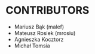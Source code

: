 CONTRIBUTORS
============

 - Mariusz Bąk (malef)
 - Mateusz Rosiek (mrosiu)
 - Agnieszka Kocztorz
 - Michał Tomsia
